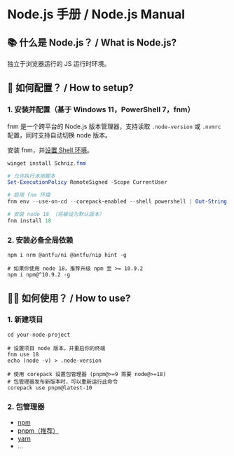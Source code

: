 # Node.js 手册 / Node.js Manual

## 📚 什么是 Node.js？ / What is Node.js?

独立于浏览器运行的 JS 运行时环境。

## 🔧 如何配置？ / How to setup?

### 1. 安装并配置（基于 Windows 11，PowerShell 7，fnm）

fnm 是一个跨平台的 Node.js 版本管理器，支持读取 `.node-version` 或 `.nvmrc` 配置，同时支持自动切换 node 版本。

安装 fnm，并[设置 Shell 环境](https://github.com/Schniz/fnm?tab=readme-ov-file#shell-setup)。

```powershell
winget install Schniz.fnm

# 允许执行本地脚本
Set-ExecutionPolicy RemoteSigned -Scope CurrentUser

# 启用 fnm 环境
fnm env --use-on-cd --corepack-enabled --shell powershell | Out-String | Invoke-Expression

# 安装 node 18 （将被设为默认版本）
fnm install 18
```

### 2. 安装必备全局依赖

```shell
npm i nrm @antfu/ni @antfu/nip hint -g

# 如果你使用 node 18，推荐升级 npm 至 >= 10.9.2
npm i npm@^10.9.2 -g
```

## 💪🏼 如何使用？ / How to use?

### 1. 新建项目

```shell
cd your-node-project

# 设置项目 node 版本，并重启你的终端
fnm use 18
echo (node -v) > .node-version

# 使用 corepack 设置包管理器 (pnpm@>=9 需要 node@>=18)
# 包管理器发布新版本时，可以重新运行此命令
corepack use pnpm@latest-10
```

### 2. 包管理器

- [npm](nodejs-pm-npm-manual.md)
- [pnpm（推荐）](nodejs-pm-pnpm-manual.md)
- [yarn](nodejs-pm-yarn-manual.md)
- ...
